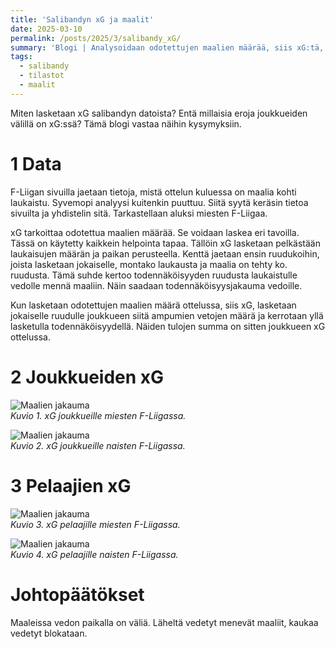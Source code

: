 ```yaml
---
title: 'Salibandyn xG ja maalit'
date: 2025-03-10
permalink: /posts/2025/3/salibandy_xG/
summary: 'Blogi | Analysoidaan odotettujen maalien määrää, siis xG:tä, F-Liigassa.'
tags:
  - salibandy
  - tilastot
  - maalit
---
```


Miten lasketaan xG salibandyn datoista? Entä millaisia eroja joukkueiden välillä on xG:ssä? Tämä blogi vastaa näihin kysymyksiin.

1 Data
===

F-Liigan sivuilla jaetaan tietoja, mistä ottelun kuluessa on maalia kohti laukaistu. Syvemopi analyysi kuitenkin puuttuu. Siitä syytä keräsin tietoa sivuilta ja yhdistelin sitä. Tarkastellaan aluksi miesten F-Liigaa.

xG tarkoittaa odotettua maalien määrää. Se voidaan laskea eri tavoilla. Tässä on käytetty kaikkein helpointa tapaa. Tällöin xG lasketaan pelkästään laukaisujen määrän ja paikan perusteella. Kenttä jaetaan ensin ruudukoihin, joista lasketaan jokaiselle, montako laukausta ja maalia on tehty ko. ruudusta. Tämä suhde kertoo todennäköisyyden ruudusta laukaistulle vedolle mennä maaliin. Näin saadaan todennäköisyysjakauma vedoille.

Kun lasketaan odotettujen maalien määrä ottelussa, siis xG, lasketaan jokaiselle ruudulle joukkueen siitä ampumien vetojen määrä ja kerrotaan yllä lasketulla todennäköisyydellä. Näiden tulojen summa on sitten joukkueen xG ottelussa.

2 Joukkueiden xG
===

![Maalien jakauma](/images/floorball/xG/xG_teams_men.png)<br>
_Kuvio 1. xG joukkueille miesten F-Liigassa._

![Maalien jakauma](/images/floorball/xG/xG_teams_women.png)<br>
_Kuvio 2. xG joukkueille naisten F-Liigassa._


3 Pelaajien xG
===

![Maalien jakauma](/images/floorball/xG/xG_players_men.png)<br>
_Kuvio 3. xG pelaajille miesten F-Liigassa._

![Maalien jakauma](/images/floorball/xG/xG_players_women.png)<br>
_Kuvio 4. xG pelaajille naisten F-Liigassa._

Johtopäätökset
===

Maaleissa vedon paikalla on väliä. Läheltä vedetyt menevät maaliit, kaukaa vedetyt blokataan.
